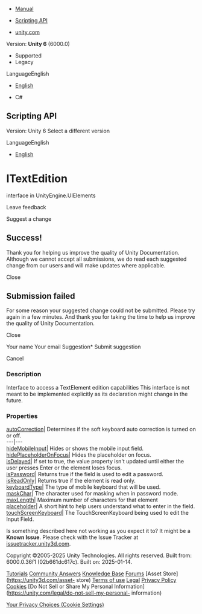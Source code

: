 [ ]()

  * [Manual](../Manual/index.html)
  * [Scripting API](../ScriptReference/index.html)

  * [unity.com](https://unity.com/)

Version: **Unity 6** (6000.0)

  * Supported
  * Legacy

LanguageEnglish

  * [English]()

  * C#

[ ](https://docs.unity3d.com)

## Scripting API

Version: Unity 6 Select a different version

LanguageEnglish

  * [English]()

# ITextEdition

interface in UnityEngine.UIElements

Leave feedback

Suggest a change

## Success!

Thank you for helping us improve the quality of Unity Documentation. Although
we cannot accept all submissions, we do read each suggested change from our
users and will make updates where applicable.

Close

## Submission failed

For some reason your suggested change could not be submitted. Please <a>try
again</a> in a few minutes. And thank you for taking the time to help us
improve the quality of Unity Documentation.

Close

Your name Your email Suggestion* Submit suggestion

Cancel

[ ]()

### Description

Interface to access a TextElement edition capabilities This interface is not
meant to be implemented explicitly as its declaration might change in the
future.

### Properties

[autoCorrection](UIElements.ITextEdition-autoCorrection.html)|  Determines if
the soft keyboard auto correction is turned on or off.  
---|---  
[hideMobileInput](UIElements.ITextEdition-hideMobileInput.html)|  Hides or
shows the mobile input field.  
[hidePlaceholderOnFocus](UIElements.ITextEdition-hidePlaceholderOnFocus.html)|
Hides the placeholder on focus.  
[isDelayed](UIElements.ITextEdition-isDelayed.html)|  If set to true, the
value property isn't updated until either the user presses Enter or the
element loses focus.  
[isPassword](UIElements.ITextEdition-isPassword.html)|  Returns true if the
field is used to edit a password.  
[isReadOnly](UIElements.ITextEdition-isReadOnly.html)|  Returns true if the
element is read only.  
[keyboardType](UIElements.ITextEdition-keyboardType.html)|  The type of mobile
keyboard that will be used.  
[maskChar](UIElements.ITextEdition-maskChar.html)|  The character used for
masking when in password mode.  
[maxLength](UIElements.ITextEdition-maxLength.html)|  Maximum number of
characters for that element  
[placeholder](UIElements.ITextEdition-placeholder.html)|  A short hint to help
users understand what to enter in the field.  
[touchScreenKeyboard](UIElements.ITextEdition-touchScreenKeyboard.html)|  The
TouchScreenKeyboard being used to edit the Input Field.  
  
Is something described here not working as you expect it to? It might be a
**Known Issue**. Please check with the Issue Tracker at
[issuetracker.unity3d.com](https://issuetracker.unity3d.com).

Copyright ©2005-2025 Unity Technologies. All rights reserved. Built from:
6000.0.36f1 (02b661dc617c). Built on: 2025-01-14.

[Tutorials](https://unity3d.com/learn) [Community
Answers](https://answers.unity3d.com) [Knowledge
Base](https://support.unity3d.com/hc/en-us)
[Forums](https://forum.unity3d.com) [Asset Store](https://unity3d.com/asset-
store) [Terms of use](https://docs.unity3d.com/Manual/TermsOfUse.html)
[Legal](https://unity.com/legal) [Privacy
Policy](https://unity.com/legal/privacy-policy)
[Cookies](https://unity.com/legal/cookie-policy) [Do Not Sell or Share My
Personal Information](https://unity.com/legal/do-not-sell-my-personal-
information)

[Your Privacy Choices (Cookie Settings)](javascript:void\(0\);)

